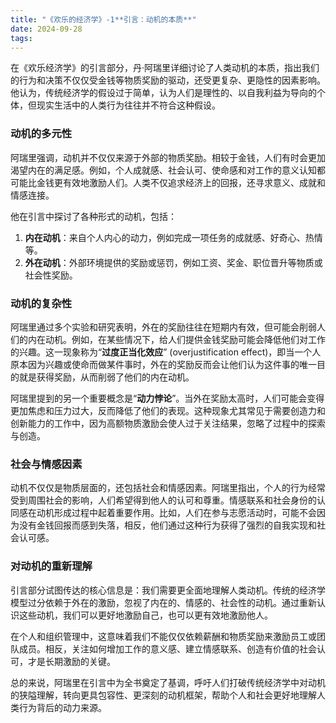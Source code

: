 ```yaml
---
title: "《欢乐的经济学》-1**引言：动机的本质**"
date: 2024-09-28
tags: 
---
```

在《欢乐经济学》的引言部分，丹·阿瑞里详细讨论了人类动机的本质，指出我们的行为和决策不仅仅受金钱等物质奖励的驱动，还受更复杂、更隐性的因素影响。他认为，传统经济学的假设过于简单，认为人们是理性的、以自我利益为导向的个体，但现实生活中的人类行为往往并不符合这种假设。

### 动机的多元性

阿瑞里强调，动机并不仅仅来源于外部的物质奖励。相较于金钱，人们有时会更加渴望内在的满足感。例如，个人成就感、社会认可、使命感和对工作的意义认知都可能比金钱更有效地激励人们。人类不仅追求经济上的回报，还寻求意义、成就和情感连接。

他在引言中探讨了各种形式的动机，包括：
1. **内在动机**：来自个人内心的动力，例如完成一项任务的成就感、好奇心、热情等。
2. **外在动机**：外部环境提供的奖励或惩罚，例如工资、奖金、职位晋升等物质或社会性奖励。

### 动机的复杂性

阿瑞里通过多个实验和研究表明，外在的奖励往往在短期内有效，但可能会削弱人们的内在动机。例如，在某些情况下，给人们提供金钱奖励可能会降低他们对工作的兴趣。这一现象称为“**过度正当化效应**” (overjustification effect)，即当一个人原本因为兴趣或使命而做某件事时，外在的奖励反而会让他们认为这件事的唯一目的就是获得奖励，从而削弱了他们的内在动机。

阿瑞里提到的另一个重要概念是“**动力悖论**”。当外在奖励太高时，人们可能会变得更加焦虑和压力过大，反而降低了他们的表现。这种现象尤其常见于需要创造力和创新能力的工作中，因为高额物质激励会使人过于关注结果，忽略了过程中的探索与创造。

### 社会与情感因素

动机不仅仅是物质层面的，还包括社会和情感因素。阿瑞里指出，个人的行为经常受到周围社会的影响，人们希望得到他人的认可和尊重。情感联系和社会身份的认同感在动机形成过程中起着重要作用。比如，人们在参与志愿活动时，可能不会因为没有金钱回报而感到失落，相反，他们通过这种行为获得了强烈的自我实现和社会认可感。

### 对动机的重新理解

引言部分试图传达的核心信息是：我们需要更全面地理解人类动机。传统的经济学模型过分依赖于外在的激励，忽视了内在的、情感的、社会性的动机。通过重新认识这些动机，我们可以更好地激励自己，也可以更有效地激励他人。

在个人和组织管理中，这意味着我们不能仅仅依赖薪酬和物质奖励来激励员工或团队成员。相反，关注如何增加工作的意义感、建立情感联系、创造有价值的社会认可，才是长期激励的关键。

总的来说，阿瑞里在引言中为全书奠定了基调，呼吁人们打破传统经济学中对动机的狭隘理解，转向更具包容性、更深刻的动机框架，帮助个人和社会更好地理解人类行为背后的动力来源。
